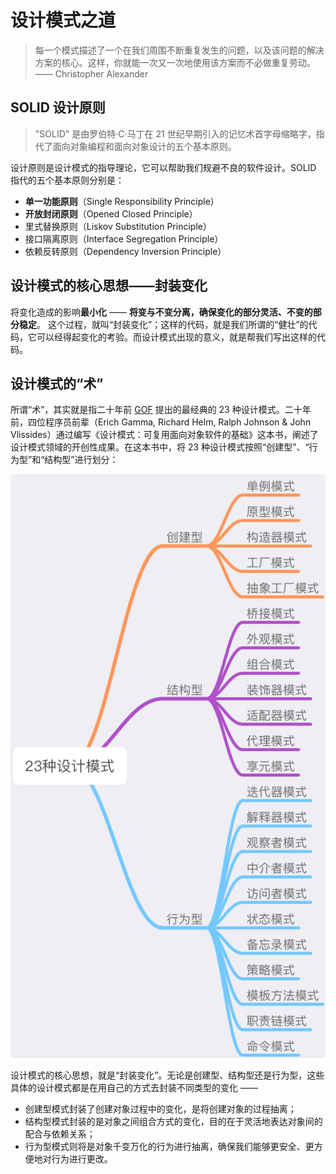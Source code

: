 # 设计模式之道

> 每一个模式描述了一个在我们周围不断重复发生的问题，以及该问题的解决方案的核心。这样，你就能一次又一次地使用该方案而不必做重复劳动。 —— Christopher Alexander

## SOLID 设计原则

> "SOLID" 是由罗伯特·C·马丁在 21 世纪早期引入的记忆术首字母缩略字，指代了面向对象编程和面向对象设计的五个基本原则。

设计原则是设计模式的指导理论，它可以帮助我们规避不良的软件设计。SOLID 指代的五个基本原则分别是：

- **单一功能原则**（Single Responsibility Principle）
- **开放封闭原则**（Opened Closed Principle）
- 里式替换原则（Liskov Substitution Principle）
- 接口隔离原则（Interface Segregation Principle）
- 依赖反转原则（Dependency Inversion Principle）

## 设计模式的核心思想——封装变化

将变化造成的影响**最小化** —— **将变与不变分离，确保变化的部分灵活、不变的部分稳定**。
这个过程，就叫“封装变化”；这样的代码，就是我们所谓的“健壮”的代码，它可以经得起变化的考验。而设计模式出现的意义，就是帮我们写出这样的代码。

## 设计模式的“术”

所谓“术”，其实就是指二十年前 [GOF](https://baike.baidu.com/item/GoF) 提出的最经典的 23 种设计模式。二十年前，四位程序员前辈（Erich Gamma, Richard Helm, Ralph Johnson & John Vlissides）通过编写《设计模式：可复用面向对象软件的基础》这本书，阐述了设计模式领域的开创性成果。在这本书中，将 23 种设计模式按照“创建型”、“行为型”和“结构型”进行划分：

![](./images/169f16406d230ffe.webp)

设计模式的核心思想，就是“封装变化”。无论是创建型、结构型还是行为型，这些具体的设计模式都是在用自己的方式去封装不同类型的变化 ——

- 创建型模式封装了创建对象过程中的变化，是将创建对象的过程抽离；
- 结构型模式封装的是对象之间组合方式的变化，目的在于灵活地表达对象间的配合与依赖关系；
- 行为型模式则将是对象千变万化的行为进行抽离，确保我们能够更安全、更方便地对行为进行更改。
